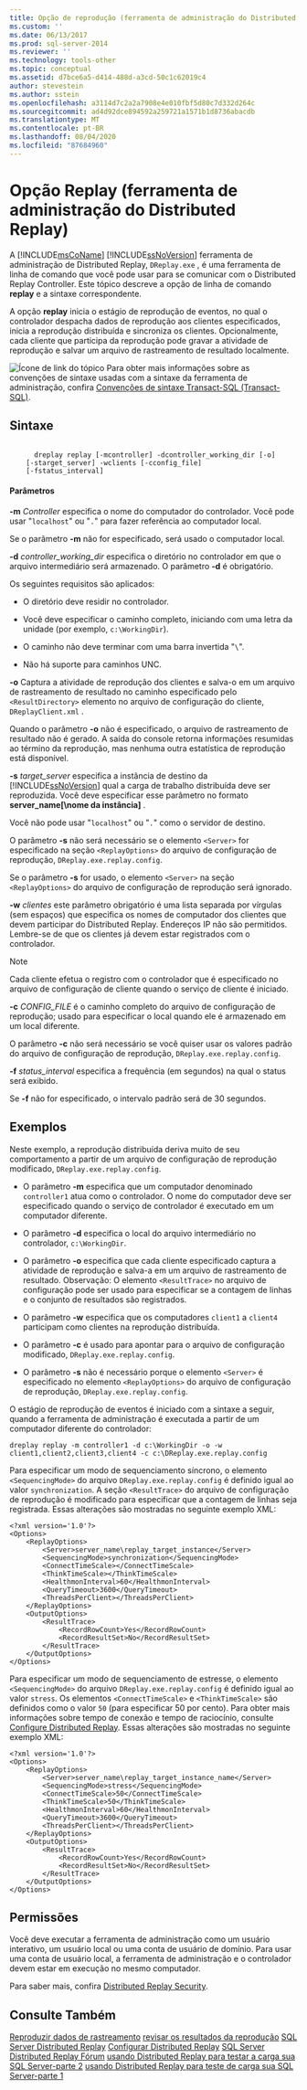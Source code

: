```yaml
---
title: Opção de reprodução (ferramenta de administração do Distributed Replay) | Microsoft Docs
ms.custom: ''
ms.date: 06/13/2017
ms.prod: sql-server-2014
ms.reviewer: ''
ms.technology: tools-other
ms.topic: conceptual
ms.assetid: d7bce6a5-d414-488d-a3cd-50c1c62019c4
author: stevestein
ms.author: sstein
ms.openlocfilehash: a3114d7c2a2a7908e4e010fbf5d80c7d332d264c
ms.sourcegitcommit: ad4d92dce894592a259721a1571b1d8736abacdb
ms.translationtype: MT
ms.contentlocale: pt-BR
ms.lasthandoff: 08/04/2020
ms.locfileid: "87684960"
---
```

# <a name="replay-option-distributed-replay-administration-tool"></a>Opção Replay (ferramenta de administração do Distributed Replay)
  A [!INCLUDE[msCoName](../../includes/msconame-md.md)] [!INCLUDE[ssNoVersion](../../../includes/ssnoversion-md.md)] ferramenta de administração de Distributed Replay, `DReplay.exe` , é uma ferramenta de linha de comando que você pode usar para se comunicar com o Distributed Replay Controller. Este tópico descreve a opção de linha de comando **replay** e a sintaxe correspondente.

 A opção **replay** inicia o estágio de reprodução de eventos, no qual o controlador despacha dados de reprodução aos clientes especificados, inicia a reprodução distribuída e sincroniza os clientes. Opcionalmente, cada cliente que participa da reprodução pode gravar a atividade de reprodução e salvar um arquivo de rastreamento de resultado localmente.

 ![Ícone de link do tópico](../../database-engine/media/topic-link.gif "Ícone de link do tópico") Para obter mais informações sobre as convenções de sintaxe usadas com a sintaxe da ferramenta de administração, confira [Convenções de sintaxe Transact-SQL &#40;Transact-SQL&#41;](/sql/t-sql/language-elements/transact-sql-syntax-conventions-transact-sql).

## <a name="syntax"></a>Sintaxe

```

      dreplay replay [-mcontroller] -dcontroller_working_dir [-o]
    [-starget_server] -wclients [-cconfig_file]
    [-fstatus_interval]
```

#### <a name="parameters"></a>Parâmetros
 **-m** *Controller* especifica o nome do computador do controlador. Você pode usar "`localhost`" ou "`.`" para fazer referência ao computador local.

 Se o parâmetro **-m** não for especificado, será usado o computador local.

 **-d** *controller_working_dir* especifica o diretório no controlador em que o arquivo intermediário será armazenado. O parâmetro **-d** é obrigatório.

 Os seguintes requisitos são aplicados:

-   O diretório deve residir no controlador.

-   Você deve especificar o caminho completo, iniciando com uma letra da unidade (por exemplo, `c:\WorkingDir`).

-   O caminho não deve terminar com uma barra invertida "`\`".

-   Não há suporte para caminhos UNC.

 **-o** Captura a atividade de reprodução dos clientes e salva-o em um arquivo de rastreamento de resultado no caminho especificado pelo `<ResultDirectory>` elemento no arquivo de configuração do cliente, `DReplayClient.xml` .

 Quando o parâmetro **-o** não é especificado, o arquivo de rastreamento de resultado não é gerado. A saída do console retorna informações resumidas ao término da reprodução, mas nenhuma outra estatística de reprodução está disponível.

 **-s** *target_server* especifica a instância de destino da [!INCLUDE[ssNoVersion](../../../includes/ssnoversion-md.md)] qual a carga de trabalho distribuída deve ser reproduzida. Você deve especificar esse parâmetro no formato **server_name[\nome da instância]** .

 Você não pode usar "`localhost`" ou "`.`" como o servidor de destino.

 O parâmetro **-s** não será necessário se o elemento `<Server>` for especificado na seção `<ReplayOptions>` do arquivo de configuração de reprodução, `DReplay.exe.replay.config`.

 Se o parâmetro **-s** for usado, o elemento `<Server>` na seção `<ReplayOptions>` do arquivo de configuração de reprodução será ignorado.

 **-w** *clientes* este parâmetro obrigatório é uma lista separada por vírgulas (sem espaços) que especifica os nomes de computador dos clientes que devem participar do Distributed Replay. Endereços IP não são permitidos. Lembre-se de que os clientes já devem estar registrados com o controlador.

> [!NOTE]
>  Cada cliente efetua o registro com o controlador que é especificado no arquivo de configuração de cliente quando o serviço de cliente é iniciado.

 **-c** *CONFIG_FILE* é o caminho completo do arquivo de configuração de reprodução; usado para especificar o local quando ele é armazenado em um local diferente.

 O parâmetro **-c** não será necessário se você quiser usar os valores padrão do arquivo de configuração de reprodução, `DReplay.exe.replay.config`.

 **-f** *status_interval* especifica a frequência (em segundos) na qual o status será exibido.

 Se **-f** não for especificado, o intervalo padrão será de 30 segundos.

## <a name="examples"></a>Exemplos
 Neste exemplo, a reprodução distribuída deriva muito de seu comportamento a partir de um arquivo de configuração de reprodução modificado, `DReplay.exe.replay.config`.

-   O parâmetro **-m** especifica que um computador denominado `controller1` atua como o controlador. O nome do computador deve ser especificado quando o serviço de controlador é executado em um computador diferente.

-   O parâmetro **-d** especifica o local do arquivo intermediário no controlador, `c:\WorkingDir`.

-   O parâmetro **-o** especifica que cada cliente especificado captura a atividade de reprodução e salva-a em um arquivo de rastreamento de resultado. Observação: O elemento `<ResultTrace>` no arquivo de configuração pode ser usado para especificar se a contagem de linhas e o conjunto de resultados são registrados.

-   O parâmetro **-w** especifica que os computadores `client1` a `client4` participam como clientes na reprodução distribuída.

-   O parâmetro **-c** é usado para apontar para o arquivo de configuração modificado, `DReplay.exe.replay.config`.

-   O parâmetro **-s** não é necessário porque o elemento `<Server>` é especificado no elemento `<ReplayOptions>` do arquivo de configuração de reprodução, `DReplay.exe.replay.config`.

 O estágio de reprodução de eventos é iniciado com a sintaxe a seguir, quando a ferramenta de administração é executada a partir de um computador diferente do controlador:

```
dreplay replay -m controller1 -d c:\WorkingDir -o -w client1,client2,client3,client4 -c c:\DReplay.exe.replay.config
```

 Para especificar um modo de sequenciamento síncrono, o elemento `<SequencingMode>` do arquivo `DReplay.exe.replay.config` é definido igual ao valor `synchronization`. A seção `<ResultTrace>` do arquivo de configuração de reprodução é modificado para especificar que a contagem de linhas seja registrada. Essas alterações são mostradas no seguinte exemplo XML:

```
<?xml version='1.0'?>
<Options>
    <ReplayOptions>
        <Server>server_name\replay_target_instance</Server>
        <SequencingMode>synchronization</SequencingMode>
        <ConnectTimeScale></ConnectTimeScale>
        <ThinkTimeScale></ThinkTimeScale>
        <HealthmonInterval>60</HealthmonInterval>
        <QueryTimeout>3600</QueryTimeout>
        <ThreadsPerClient></ThreadsPerClient>
    </ReplayOptions>
    <OutputOptions>
        <ResultTrace>
            <RecordRowCount>Yes</RecordRowCount>
            <RecordResultSet>No</RecordResultSet>
        </ResultTrace>
    </OutputOptions>
</Options>
```

 Para especificar um modo de sequenciamento de estresse, o elemento `<SequencingMode>` do arquivo `DReplay.exe.replay.config` é definido igual ao valor `stress`. Os elementos `<ConnectTimeScale>` e `<ThinkTimeScale>` são definidos como o valor `50` (para especificar 50 por cento). Para obter mais informações sobre tempo de conexão e tempo de raciocínio, consulte [Configure Distributed Replay](configure-distributed-replay.md). Essas alterações são mostradas no seguinte exemplo XML:

```
<?xml version='1.0'?>
<Options>
    <ReplayOptions>
        <Server>server_name\replay_target_instance_name</Server>
        <SequencingMode>stress</SequencingMode>
        <ConnectTimeScale>50</ConnectTimeScale>
        <ThinkTimeScale>50</ThinkTimeScale>
        <HealthmonInterval>60</HealthmonInterval>
        <QueryTimeout>3600</QueryTimeout>
        <ThreadsPerClient></ThreadsPerClient>
    </ReplayOptions>
    <OutputOptions>
        <ResultTrace>
            <RecordRowCount>Yes</RecordRowCount>
            <RecordResultSet>No</RecordResultSet>
        </ResultTrace>
    </OutputOptions>
</Options>
```

## <a name="permissions"></a>Permissões
 Você deve executar a ferramenta de administração como um usuário interativo, um usuário local ou uma conta de usuário de domínio. Para usar uma conta de usuário local, a ferramenta de administração e o controlador devem estar em execução no mesmo computador.

 Para saber mais, confira [Distributed Replay Security](distributed-replay-security.md).

## <a name="see-also"></a>Consulte Também
 [Reproduzir dados de rastreamento](replay-trace-data.md) [revisar os resultados da reprodução](review-the-replay-results.md) [SQL Server Distributed Replay](sql-server-distributed-replay.md) [Configurar Distributed Replay](configure-distributed-replay.md) [SQL Server Distributed Replay Fórum](https://social.technet.microsoft.com/Forums/sl/sqldru/) [usando Distributed Replay para testar a carga sua SQL Server-parte 2](https://docs.microsoft.com/archive/blogs/msdn/mspfe/using-distributed-replay-to-load-test-your-sql-serverpart-2) [usando Distributed Replay para teste de carga sua SQL Server-parte 1](https://docs.microsoft.com/archive/blogs/batuhanyildiz/using-distributed-replay-to-load-test-your-sql-serverpart-1)


